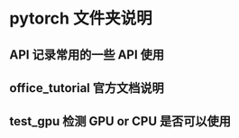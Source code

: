 # pytorch 文件夹说明

## API 记录常用的一些 API 使用

## office_tutorial 官方文档说明

## test_gpu  检测 GPU or CPU 是否可以使用